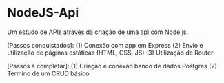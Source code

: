 # NodeJS-Api
Um estudo de APIs através da criação de uma api com Node.js.

[Passos conquistados]:
(1) Conexão com app em Express
(2) Envio e utilização de páginas estáticas (HTML, CSS, JS)
(3) Utilização de Router

[Passos à completar]:
(1) Criação e conexão banco de dados Postgres
(2) Termino de um CRUD básico
